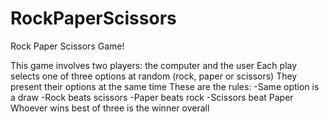 # RockPaperScissors
Rock Paper Scissors Game!


This game involves two players: the computer and the user
Each play selects one of three options at random (rock, paper or scissors)
They present their options at the same time
    These are the rules:
    -Same option is a draw
    -Rock beats scissors
    -Paper beats rock
    -Scissors beat Paper
Whoever wins best of three is the winner overall 
